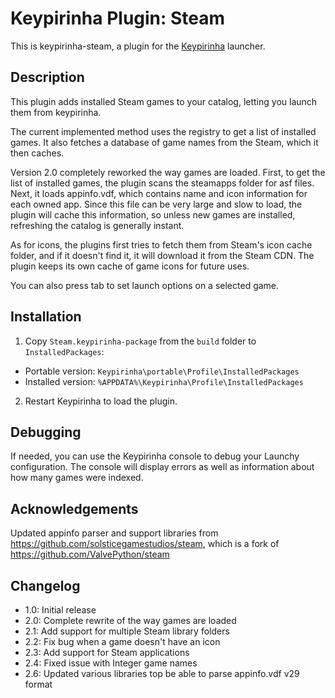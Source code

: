 # Keypirinha Plugin: Steam

This is keypirinha-steam, a plugin for the [Keypirinha](http://keypirinha.com) launcher.


## Description

This plugin adds installed Steam games to your catalog, letting you launch them from keypirinha.

The current implemented method uses the registry to get a list of installed games.
It also fetches a database of game names from the Steam, which it then caches.

Version 2.0 completely reworked the way games are loaded.
First, to get the list of installed games, the plugin scans the steamapps folder for asf files.
Next, it loads appinfo.vdf, which contains name and icon information for each owned app.
Since this file can be very large and slow to load, the plugin will cache this information,
so unless new games are installed, refreshing the catalog is generally instant.

As for icons, the plugins first tries to fetch them from Steam's icon cache folder,
and if it doesn't find it, it will download it from the Steam CDN. The plugin keeps
its own cache of game icons for future uses.

You can also press tab to set launch options on a selected game.


## Installation

1. Copy `Steam.keypirinha-package` from the `build` folder to `InstalledPackages`:
  * Portable version: `Keypirinha\portable\Profile\InstalledPackages`
  * Installed version: `%APPDATA%\Keypirinha\Profile\InstalledPackages`
2. Restart Keypirinha to load the plugin.


## Debugging

If needed, you can use the Keypirinha console to debug your Launchy configuration. The console will display errors as well as information about how many games were indexed.


## Acknowledgements
Updated appinfo parser and support libraries from https://github.com/solsticegamestudios/steam, which is a fork of https://github.com/ValvePython/steam


## Changelog

- 1.0: Initial release
- 2.0: Complete rewrite of the way games are loaded
- 2.1: Add support for multiple Steam library folders
- 2.2: Fix bug when a game doesn't have an icon
- 2.3: Add support for Steam applications
- 2.4: Fixed issue with Integer game names
- 2.6: Updated various libraries top be able to parse appinfo.vdf v29 format
